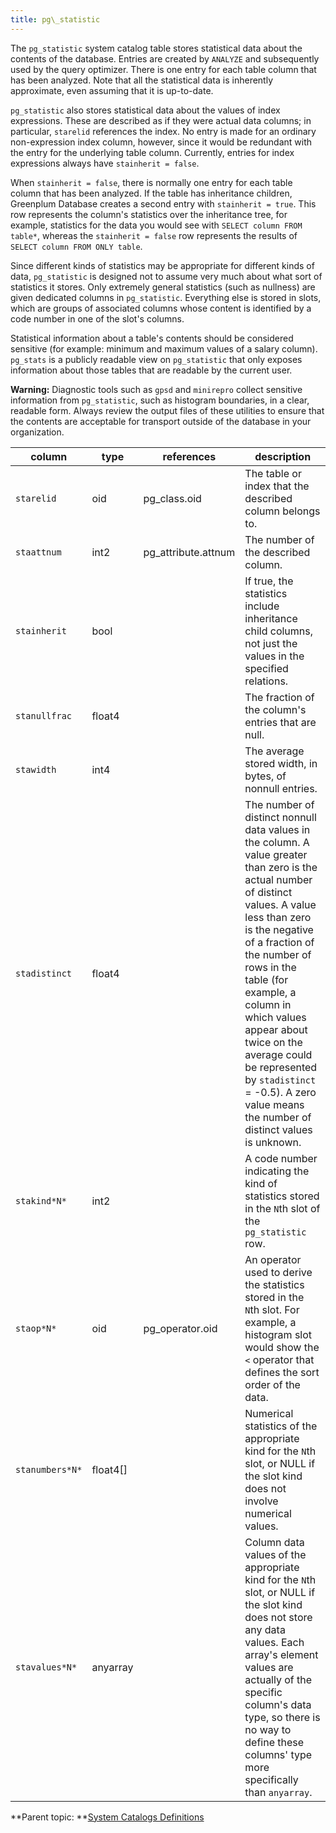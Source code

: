 ```yaml
---
title: pg\_statistic 
---
```


The `pg_statistic` system catalog table stores statistical data about the contents of the database. Entries are created by `ANALYZE` and subsequently used by the query optimizer. There is one entry for each table column that has been analyzed. Note that all the statistical data is inherently approximate, even assuming that it is up-to-date.

`pg_statistic` also stores statistical data about the values of index expressions. These are described as if they were actual data columns; in particular, `starelid` references the index. No entry is made for an ordinary non-expression index column, however, since it would be redundant with the entry for the underlying table column. Currently, entries for index expressions always have `stainherit = false`.

When `stainherit = false`, there is normally one entry for each table column that has been analyzed. If the table has inheritance children, Greenplum Database creates a second entry with `stainherit = true`. This row represents the column's statistics over the inheritance tree, for example, statistics for the data you would see with `SELECT column FROM table*`, whereas the `stainherit = false` row represents the results of `SELECT column FROM ONLY table`.

Since different kinds of statistics may be appropriate for different kinds of data, `pg_statistic` is designed not to assume very much about what sort of statistics it stores. Only extremely general statistics \(such as nullness\) are given dedicated columns in `pg_statistic`. Everything else is stored in slots, which are groups of associated columns whose content is identified by a code number in one of the slot's columns.

Statistical information about a table's contents should be considered sensitive \(for example: minimum and maximum values of a salary column\). `pg_stats` is a publicly readable view on `pg_statistic` that only exposes information about those tables that are readable by the current user.

**Warning:** Diagnostic tools such as `gpsd` and `minirepro` collect sensitive information from `pg_statistic`, such as histogram boundaries, in a clear, readable form. Always review the output files of these utilities to ensure that the contents are acceptable for transport outside of the database in your organization.

|column|type|references|description|
|------|----|----------|-----------|
|`starelid`|oid|pg\_class.oid|The table or index that the described column belongs to.|
|`staattnum`|int2|pg\_attribute.attnum|The number of the described column.|
|`stainherit`|bool| |If true, the statistics include inheritance child columns, not just the values in the specified relations.|
|`stanullfrac`|float4| |The fraction of the column's entries that are null.|
|`stawidth`|int4| |The average stored width, in bytes, of nonnull entries.|
|`stadistinct`|float4| |The number of distinct nonnull data values in the column. A value greater than zero is the actual number of distinct values. A value less than zero is the negative of a fraction of the number of rows in the table \(for example, a column in which values appear about twice on the average could be represented by `stadistinct` = -0.5\). A zero value means the number of distinct values is unknown.|
|`stakind*N*`|int2| |A code number indicating the kind of statistics stored in the `N`th slot of the `pg_statistic` row.|
|`staop*N*`|oid|pg\_operator.oid|An operator used to derive the statistics stored in the `N`th slot. For example, a histogram slot would show the `<` operator that defines the sort order of the data.|
|`stanumbers*N*`|float4\[\]| |Numerical statistics of the appropriate kind for the `N`th slot, or NULL if the slot kind does not involve numerical values.|
|`stavalues*N*`|anyarray| |Column data values of the appropriate kind for the `N`th slot, or NULL if the slot kind does not store any data values. Each array's element values are actually of the specific column's data type, so there is no way to define these columns' type more specifically than `anyarray`.|

**Parent topic: **[System Catalogs Definitions](../system_catalogs/catalog_ref-html.html)

